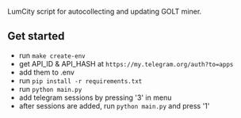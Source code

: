 LumCity script for autocollecting and updating GOLT miner.

## Get started
- run ```make create-env```
- get API_ID & API_HASH at ```https://my.telegram.org/auth?to=apps```
- add them to .env
- run ```pip install -r requirements.txt ```
- run ```python main.py```
- add telegram sessions by pressing '3' in menu
- after sessions are added, run ```python main.py``` and press '1'
